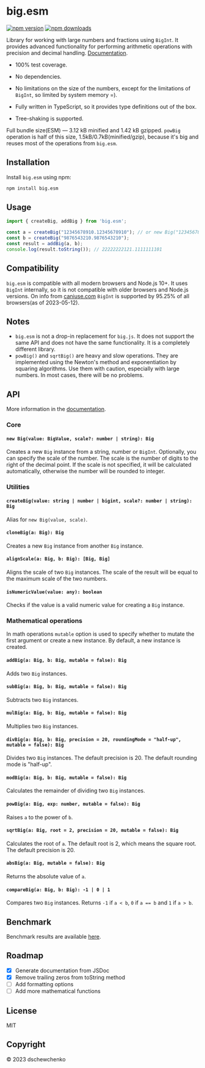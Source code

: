 # big.esm

[![npm version](https://img.shields.io/npm/v/big.esm.svg)](https://www.npmjs.com/package/big.esm)
[![npm downloads](https://img.shields.io/npm/dw/big.esm)](https://www.npmjs.com/package/big.esm)

Library for working with large numbers and fractions using `BigInt`.
It provides advanced functionality for performing arithmetic operations with precision and decimal handling.
[Documentation](https://dschewchenko.github.io/big.esm/).

- 100% test coverage.

- No dependencies.

- No limitations on the size of the numbers, except for the limitations of `BigInt`, so limited by system memory =).

- Fully written in TypeScript, so it provides type definitions out of the box.

- Tree-shaking is supported. 

Full bundle size(ESM) — 3.12 kB minified and 1.42 kB gzipped.
`powBig` operation is half of this size, 1.5kB/0.7kB(minified/gzip),
because it's big and reuses most of the operations from `big.esm`.

## Installation

Install `big.esm` using npm:
    
```bash
npm install big.esm
```

## Usage

```js
import { createBig, addBig } from 'big.esm';

const a = createBig("12345678910.12345678910"); // or new Big("12345678910.12345678910")
const b = createBig("9876543210.9876543210");
const result = addBig(a, b);
console.log(result.toString()); // 22222222121.1111111101
```

## Compatibility

`big.esm` is compatible with all modern browsers and Node.js 10+. It uses `BigInt` internally, so it is not compatible with older browsers and Node.js versions. On info from [caniuse.com](https://caniuse.com/#feat=bigint) `BigInt` is supported by 95.25% of all browsers(as of 2023-05-12).

## Notes

- `big.esm` is not a drop-in replacement for `big.js`. It does not support the same API and does not have the same functionality. It is a completely different library.
- `powBig()` and `sqrtBig()` are heavy and slow operations. They are implemented using the Newton's method and exponentiation by squaring algorithms. Use them with caution, especially with large numbers. In most cases, there will be no problems.

## API

More information in the [documentation](https://dschewchenko.github.io/big.esm/).

### Core

#### `new Big(value: BigValue, scale?: number | string): Big`

Creates a new `Big` instance from a string, number or `BigInt`. Optionally, you can specify the scale of the number. The scale is the number of digits to the right of the decimal point. If the scale is not specified, it will be calculated automatically, otherwise the number will be rounded to integer.

### Utilities

#### `createBig(value: string | number | bigint, scale?: number | string): Big`

Alias for `new Big(value, scale)`. 

#### `cloneBig(a: Big): Big`

Creates a new `Big` instance from another `Big` instance.

#### `alignScale(a: Big, b: Big): [Big, Big]`

Aligns the scale of two `Big` instances. The scale of the result will be equal to the maximum scale of the two numbers.

#### `isNumericValue(value: any): boolean`

Checks if the value is a valid numeric value for creating a `Big` instance.

### Mathematical operations

In math operations `mutable` option is used to specify whether to mutate the first argument or create a new instance. By default, a new instance is created.

#### `addBig(a: Big, b: Big, mutable = false): Big`

Adds two `Big` instances.

#### `subBig(a: Big, b: Big, mutable = false): Big`

Subtracts two `Big` instances.

#### `mulBig(a: Big, b: Big, mutable = false): Big`

Multiplies two `Big` instances.

#### `divBig(a: Big, b: Big, precision = 20, roundingMode = "half-up", mutable = false): Big`

Divides two `Big` instances. The default precision is 20. The default rounding mode is "half-up".

#### `modBig(a: Big, b: Big, mutable = false): Big`

Calculates the remainder of dividing two `Big` instances.

#### `powBig(a: Big, exp: number, mutable = false): Big`

Raises `a` to the power of `b`.

#### `sqrtBig(a: Big, root = 2, precision = 20, mutable = false): Big`

Calculates the root of `a`. The default root is 2, which means the square root. The default precision is 20.

#### `absBig(a: Big, mutable = false): Big`

Returns the absolute value of `a`.

#### `compareBig(a: Big, b: Big): -1 | 0 | 1`

Compares two `Big` instances. Returns `-1` if `a < b`, `0` if `a == b` and `1` if `a > b`.

## Benchmark

Benchmark results are available [here](https://dschewchenko.github.io/big.esm/benchmark.html).

## Roadmap

- [x] Generate documentation from JSDoc
- [x] Remove trailing zeros from toString method
- [ ] Add formatting options
- [ ] Add more mathematical functions

## License

MIT

## Copyright

© 2023 dschewchenko
